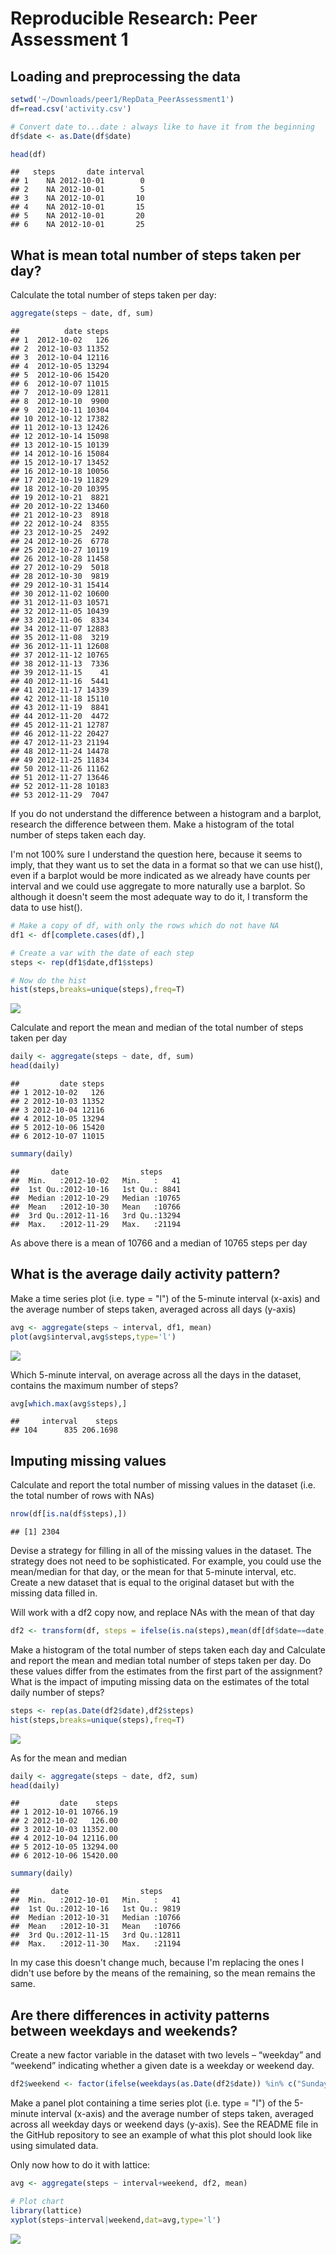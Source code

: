 # Reproducible Research: Peer Assessment 1


## Loading and preprocessing the data


```r
setwd('~/Downloads/peer1/RepData_PeerAssessment1')
df=read.csv('activity.csv')

# Convert date to...date : always like to have it from the beginning
df$date <- as.Date(df$date)

head(df)
```

```
##   steps       date interval
## 1    NA 2012-10-01        0
## 2    NA 2012-10-01        5
## 3    NA 2012-10-01       10
## 4    NA 2012-10-01       15
## 5    NA 2012-10-01       20
## 6    NA 2012-10-01       25
```



## What is mean total number of steps taken per day?

Calculate the total number of steps taken per day:


```r
aggregate(steps ~ date, df, sum)
```

```
##          date steps
## 1  2012-10-02   126
## 2  2012-10-03 11352
## 3  2012-10-04 12116
## 4  2012-10-05 13294
## 5  2012-10-06 15420
## 6  2012-10-07 11015
## 7  2012-10-09 12811
## 8  2012-10-10  9900
## 9  2012-10-11 10304
## 10 2012-10-12 17382
## 11 2012-10-13 12426
## 12 2012-10-14 15098
## 13 2012-10-15 10139
## 14 2012-10-16 15084
## 15 2012-10-17 13452
## 16 2012-10-18 10056
## 17 2012-10-19 11829
## 18 2012-10-20 10395
## 19 2012-10-21  8821
## 20 2012-10-22 13460
## 21 2012-10-23  8918
## 22 2012-10-24  8355
## 23 2012-10-25  2492
## 24 2012-10-26  6778
## 25 2012-10-27 10119
## 26 2012-10-28 11458
## 27 2012-10-29  5018
## 28 2012-10-30  9819
## 29 2012-10-31 15414
## 30 2012-11-02 10600
## 31 2012-11-03 10571
## 32 2012-11-05 10439
## 33 2012-11-06  8334
## 34 2012-11-07 12883
## 35 2012-11-08  3219
## 36 2012-11-11 12608
## 37 2012-11-12 10765
## 38 2012-11-13  7336
## 39 2012-11-15    41
## 40 2012-11-16  5441
## 41 2012-11-17 14339
## 42 2012-11-18 15110
## 43 2012-11-19  8841
## 44 2012-11-20  4472
## 45 2012-11-21 12787
## 46 2012-11-22 20427
## 47 2012-11-23 21194
## 48 2012-11-24 14478
## 49 2012-11-25 11834
## 50 2012-11-26 11162
## 51 2012-11-27 13646
## 52 2012-11-28 10183
## 53 2012-11-29  7047
```

If you do not understand the difference between a histogram and a barplot, research the difference between them. Make a histogram of the total number of steps taken each day.

I'm not 100% sure I understand the question here, because it seems to imply, that they want us to set the data in a format so that we can use hist(), even if a barplot would be more indicated as we already have counts per interval and we could use aggregate to more naturally use a barplot. 
So although it doesn't seem the most adequate way to do it, I transform the data to use hist().


```r
# Make a copy of df, with only the rows which do not have NA
df1 <- df[complete.cases(df),]

# Create a var with the date of each step
steps <- rep(df1$date,df1$steps)

# Now do the hist
hist(steps,breaks=unique(steps),freq=T)
```

![](PA1_template_files/figure-html/unnamed-chunk-3-1.png) 

Calculate and report the mean and median of the total number of steps taken per day


```r
daily <- aggregate(steps ~ date, df, sum)
head(daily)
```

```
##         date steps
## 1 2012-10-02   126
## 2 2012-10-03 11352
## 3 2012-10-04 12116
## 4 2012-10-05 13294
## 5 2012-10-06 15420
## 6 2012-10-07 11015
```

```r
summary(daily)
```

```
##       date                steps      
##  Min.   :2012-10-02   Min.   :   41  
##  1st Qu.:2012-10-16   1st Qu.: 8841  
##  Median :2012-10-29   Median :10765  
##  Mean   :2012-10-30   Mean   :10766  
##  3rd Qu.:2012-11-16   3rd Qu.:13294  
##  Max.   :2012-11-29   Max.   :21194
```

As above there is a mean of 10766 and a median of 10765 steps per day

## What is the average daily activity pattern?


Make a time series plot (i.e. type = "l") of the 5-minute interval (x-axis) and the average number of steps taken, averaged across all days (y-axis)


```r
avg <- aggregate(steps ~ interval, df1, mean)
plot(avg$interval,avg$steps,type='l')
```

![](PA1_template_files/figure-html/unnamed-chunk-5-1.png) 

Which 5-minute interval, on average across all the days in the dataset, contains the maximum number of steps?


```r
avg[which.max(avg$steps),]
```

```
##     interval    steps
## 104      835 206.1698
```

## Imputing missing values

Calculate and report the total number of missing values in the dataset (i.e. the total number of rows with NAs)


```r
nrow(df[is.na(df$steps),])
```

```
## [1] 2304
```

Devise a strategy for filling in all of the missing values in the dataset. The strategy does not need to be sophisticated. For example, you could use the mean/median for that day, or the mean for that 5-minute interval, etc.
Create a new dataset that is equal to the original dataset but with the missing data filled in.

Will work with a df2 copy now, and replace NAs with the mean of that day

```r
df2 <- transform(df, steps = ifelse(is.na(steps),mean(df[df$date==date,]$steps,na.rm=TRUE), steps))
```

Make a histogram of the total number of steps taken each day and Calculate and report the mean and median total number of steps taken per day. Do these values differ from the estimates from the first part of the assignment? What is the impact of imputing missing data on the estimates of the total daily number of steps?


```r
steps <- rep(as.Date(df2$date),df2$steps)
hist(steps,breaks=unique(steps),freq=T)
```

![](PA1_template_files/figure-html/unnamed-chunk-9-1.png) 

As for the mean and median


```r
daily <- aggregate(steps ~ date, df2, sum)
head(daily)
```

```
##         date    steps
## 1 2012-10-01 10766.19
## 2 2012-10-02   126.00
## 3 2012-10-03 11352.00
## 4 2012-10-04 12116.00
## 5 2012-10-05 13294.00
## 6 2012-10-06 15420.00
```

```r
summary(daily)
```

```
##       date                steps      
##  Min.   :2012-10-01   Min.   :   41  
##  1st Qu.:2012-10-16   1st Qu.: 9819  
##  Median :2012-10-31   Median :10766  
##  Mean   :2012-10-31   Mean   :10766  
##  3rd Qu.:2012-11-15   3rd Qu.:12811  
##  Max.   :2012-11-30   Max.   :21194
```

In my case this doesn't change much, because I'm replacing the ones I didn't use before by the means of the remaining, so the mean remains the same.

## Are there differences in activity patterns between weekdays and weekends?

Create a new factor variable in the dataset with two levels – “weekday” and “weekend” indicating whether a given date is a weekday or weekend day.


```r
df2$weekend <- factor(ifelse(weekdays(as.Date(df2$date)) %in% c("Sunday","Saturday"),"weekend","weekday"))
```

Make a panel plot containing a time series plot (i.e. type = "l") of the 5-minute interval (x-axis) and the average number of steps taken, averaged across all weekday days or weekend days (y-axis). See the README file in the GitHub repository to see an example of what this plot should look like using simulated data.

Only now how to do it with lattice:

```r
avg <- aggregate(steps ~ interval+weekend, df2, mean)

# Plot chart
library(lattice) 
xyplot(steps~interval|weekend,dat=avg,type='l')
```

![](PA1_template_files/figure-html/unnamed-chunk-12-1.png) 

